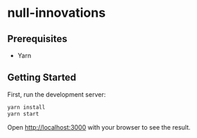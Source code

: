 # null-innovations

## Prerequisites
- Yarn
## Getting Started

First, run the development server:

```bash
yarn install
yarn start
```

Open [http://localhost:3000](http://localhost:3000) with your browser to see the result.
